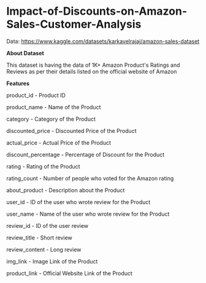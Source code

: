 # Impact-of-Discounts-on-Amazon-Sales-Customer-Analysis
Data: https://www.kaggle.com/datasets/karkavelrajaj/amazon-sales-dataset

**About Dataset**

This dataset is having the data of 1K+ Amazon Product's Ratings and Reviews as per their details listed on the official website of Amazon


**Features**

product_id - Product ID

product_name - Name of the Product

category - Category of the Product

discounted_price - Discounted Price of the Product

actual_price - Actual Price of the Product

discount_percentage - Percentage of Discount for the Product

rating - Rating of the Product

rating_count - Number of people who voted for the Amazon rating

about_product - Description about the Product

user_id - ID of the user who wrote review for the Product

user_name - Name of the user who wrote review for the Product

review_id - ID of the user review

review_title - Short review

review_content - Long review

img_link - Image Link of the Product

product_link - Official Website Link of the Product

